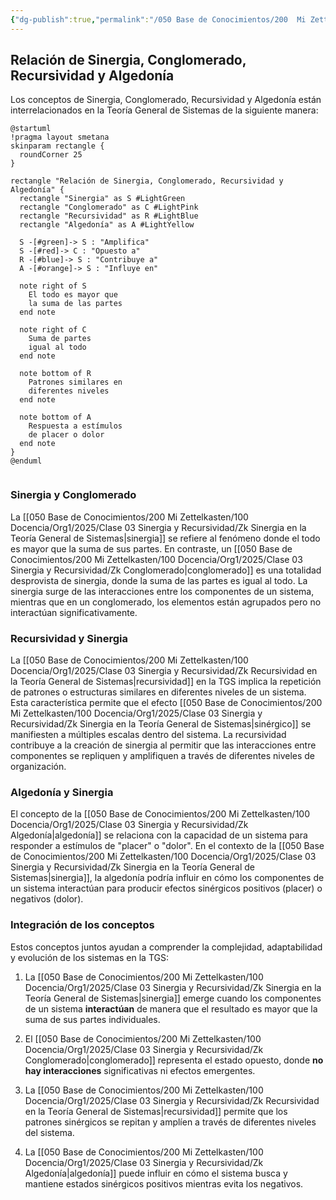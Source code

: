 ```yaml
---
{"dg-publish":true,"permalink":"/050 Base de Conocimientos/200  Mi Zettelkasten/100 Docencia/Org1/2025/Clase 03 Sinergia y Recursividad/Zk Relación de Sinergia, Conglomerado, Recursividad y Algedonía/","tags":["definir"]}
---
```


## Relación de Sinergia, Conglomerado, Recursividad y Algedonía

Los conceptos de Sinergia, Conglomerado, Recursividad y Algedonía están interrelacionados en la Teoría General de Sistemas de la siguiente manera:
```plantuml
@startuml
!pragma layout smetana
skinparam rectangle {
  roundCorner 25
}

rectangle "Relación de Sinergia, Conglomerado, Recursividad y Algedonía" {
  rectangle "Sinergia" as S #LightGreen
  rectangle "Conglomerado" as C #LightPink
  rectangle "Recursividad" as R #LightBlue
  rectangle "Algedonía" as A #LightYellow

  S -[#green]-> S : "Amplifica"
  S -[#red]-> C : "Opuesto a"
  R -[#blue]-> S : "Contribuye a"
  A -[#orange]-> S : "Influye en"

  note right of S
    El todo es mayor que
    la suma de las partes
  end note

  note right of C
    Suma de partes
    igual al todo
  end note

  note bottom of R
    Patrones similares en
    diferentes niveles
  end note

  note bottom of A
    Respuesta a estímulos
    de placer o dolor
  end note
}
@enduml


```

### Sinergia y Conglomerado

La [[050 Base de Conocimientos/200  Mi Zettelkasten/100 Docencia/Org1/2025/Clase 03 Sinergia y Recursividad/Zk Sinergia en la Teoría General de Sistemas\|sinergia]] se refiere al fenómeno donde el todo es mayor que la suma de sus partes. En contraste, un [[050 Base de Conocimientos/200  Mi Zettelkasten/100 Docencia/Org1/2025/Clase 03 Sinergia y Recursividad/Zk Conglomerado\|conglomerado]] es una totalidad desprovista de sinergia, donde la suma de las partes es igual al todo. La sinergia surge de las interacciones entre los componentes de un sistema, mientras que en un conglomerado, los elementos están agrupados pero no interactúan significativamente.

### Recursividad y Sinergia

La [[050 Base de Conocimientos/200  Mi Zettelkasten/100 Docencia/Org1/2025/Clase 03 Sinergia y Recursividad/Zk Recursividad en la Teoría General de Sistemas\|recursividad]] en la TGS implica la repetición de patrones o estructuras similares en diferentes niveles de un sistema. Esta característica permite que el efecto [[050 Base de Conocimientos/200  Mi Zettelkasten/100 Docencia/Org1/2025/Clase 03 Sinergia y Recursividad/Zk Sinergia en la Teoría General de Sistemas\|sinérgico]] se manifiesten a múltiples escalas dentro del sistema. La recursividad contribuye a la creación de sinergia al permitir que las interacciones entre componentes se repliquen y amplifiquen a través de diferentes niveles de organización.

### Algedonía y Sinergia

El concepto de la [[050 Base de Conocimientos/200  Mi Zettelkasten/100 Docencia/Org1/2025/Clase 03 Sinergia y Recursividad/Zk Algedonía\|algedonía]] se relaciona con la capacidad de un sistema para responder a estímulos de "placer" o "dolor". En el contexto de la [[050 Base de Conocimientos/200  Mi Zettelkasten/100 Docencia/Org1/2025/Clase 03 Sinergia y Recursividad/Zk Sinergia en la Teoría General de Sistemas\|sinergia]], la algedonía podría influir en cómo los componentes de un sistema interactúan para producir efectos sinérgicos positivos (placer) o negativos (dolor).

### Integración de los conceptos

Estos conceptos juntos ayudan a comprender la complejidad, adaptabilidad y evolución de los sistemas en la TGS:

1. La [[050 Base de Conocimientos/200  Mi Zettelkasten/100 Docencia/Org1/2025/Clase 03 Sinergia y Recursividad/Zk Sinergia en la Teoría General de Sistemas\|sinergia]] emerge cuando los componentes de un sistema **interactúan** de manera que el resultado es mayor que la suma de sus partes individuales.

2. El [[050 Base de Conocimientos/200  Mi Zettelkasten/100 Docencia/Org1/2025/Clase 03 Sinergia y Recursividad/Zk Conglomerado\|conglomerado]] representa el estado opuesto, donde **no hay interacciones** significativas ni efectos emergentes.

3. La [[050 Base de Conocimientos/200  Mi Zettelkasten/100 Docencia/Org1/2025/Clase 03 Sinergia y Recursividad/Zk Recursividad en la Teoría General de Sistemas\|recursividad]] permite que los patrones sinérgicos se repitan y amplíen a través de diferentes niveles del sistema.

4. La [[050 Base de Conocimientos/200  Mi Zettelkasten/100 Docencia/Org1/2025/Clase 03 Sinergia y Recursividad/Zk Algedonía\|algedonía]] puede influir en cómo el sistema busca y mantiene estados sinérgicos positivos mientras evita los negativos.